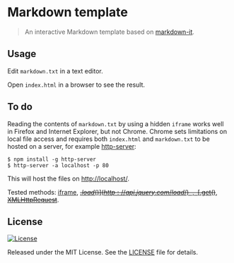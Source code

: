 Markdown template
=================

> An interactive Markdown template based on
> [markdown-it](https://github.com/markdown-it/markdown-it).

Usage
-----

Edit `markdown.txt` in a text editor.

Open `index.html` in a browser to see the result.

To do
-----

Reading the contents of `markdown.txt` by using a hidden `iframe`
works well in Firefox and Internet Explorer, but not Chrome.
Chrome sets limitations on local file access and requires both
`index.html` and `markdown.txt` to be hosted on a server, for example
[http-server](https://www.npmjs.com/package/http-server):

    $ npm install -g http-server
    $ http-server -a localhost -p 80

This will host the files on <http://localhost/>.

Tested methods:
[iframe](http://stackoverflow.com/questions/1796619/how-to-access-the-content-of-an-iframe-with-jquery),
~~[$.load()](http://api.jquery.com/load/)~~,
~~[$.get()](https://api.jquery.com/jquery.get/)~~,
~~[XMLHttpRequest](http://stackoverflow.com/questions/14446447/javascript-read-local-text-file)~~.

License
-------

[![License][license-image]][license-url]

Released under the MIT License. See the [LICENSE](LICENSE) file
for details.

[license-image]: https://img.shields.io/npm/l/markdownlint.svg
[license-url]: http://opensource.org/licenses/MIT
